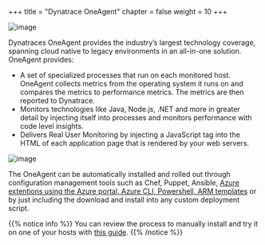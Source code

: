 +++
title = "Dynatrace OneAgent"
chapter = false
weight = 10
+++

![image](/images/florian.png)

Dynatraces OneAgent provides the industry’s largest technology coverage, spanning cloud native to legacy environments in an all-in-one solution. OneAgent provides:

* A set of specialized processes that run on each monitored host. OneAgent collects metrics from the operating system it runs on and compares the metrics to performance metrics. The metrics are then reported to Dynatrace.
* Monitors technologies like Java, Node.js, .NET and more in greater detail by injecting itself into processes and monitors performance with code level insights.
* Delivers Real User Monitoring by injecting a JavaScript tag into the HTML of each application page that is rendered by your web servers.

![image](/images/dt-oneagent.png)

The OneAgent can be automatically installed and rolled out through configuration management tools such as Chef, Puppet, Ansible, [Azure extentions using the Azure portal, Azure CLI, Powershell, ARM templates](https://www.dynatrace.com/support/help/technology-support/cloud-platforms/microsoft-azure/azure-services/virtual-machines/deploy-oneagent-on-azure-virtual-machines/) or by just including the download and install into any custom deployment script.

{{% notice info %}}
You can review the process to manually install and try it on one of your hosts with [this guide](http://azure-modernize-workshop.alliances.dynatracelabs.com/120_more.html).
{{% /notice %}}